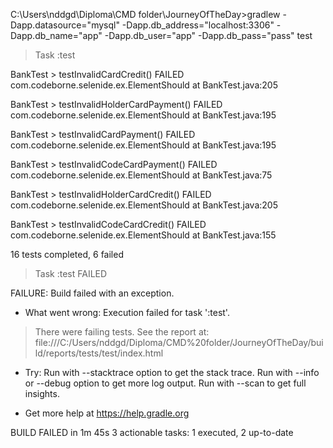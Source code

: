 C:\Users\nddgd\Diploma\CMD folder\JourneyOfTheDay>gradlew -Dapp.datasource="mysql" -Dapp.db_address="localhost:3306" -Dapp.db_name="app" -Dapp.db_user="app" -Dapp.db_pass="pass" test

> Task :test

BankTest > testInvalidCardCredit() FAILED
    com.codeborne.selenide.ex.ElementShould at BankTest.java:205

BankTest > testInvalidHolderCardPayment() FAILED
    com.codeborne.selenide.ex.ElementShould at BankTest.java:195

BankTest > testInvalidCardPayment() FAILED
    com.codeborne.selenide.ex.ElementShould at BankTest.java:195

BankTest > testInvalidCodeCardPayment() FAILED
    com.codeborne.selenide.ex.ElementShould at BankTest.java:75

BankTest > testInvalidHolderCardCredit() FAILED
    com.codeborne.selenide.ex.ElementShould at BankTest.java:205

BankTest > testInvalidCodeCardCredit() FAILED
    com.codeborne.selenide.ex.ElementShould at BankTest.java:155

16 tests completed, 6 failed

> Task :test FAILED

FAILURE: Build failed with an exception.

* What went wrong:
Execution failed for task ':test'.
> There were failing tests. See the report at: file:///C:/Users/nddgd/Diploma/CMD%20folder/JourneyOfTheDay/build/reports/tests/test/index.html

* Try:
Run with --stacktrace option to get the stack trace. Run with --info or --debug option to get more log output. Run with --scan to get full insights.

* Get more help at https://help.gradle.org

BUILD FAILED in 1m 45s
3 actionable tasks: 1 executed, 2 up-to-date
